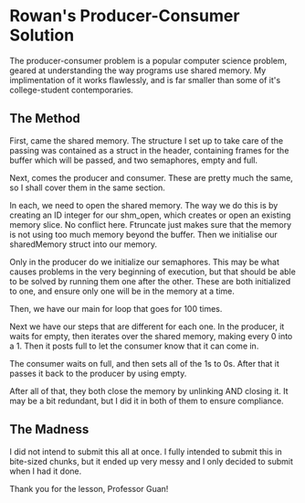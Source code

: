 # Rowan's Producer-Consumer Solution

The producer-consumer problem is a popular computer science problem, geared at understanding the way programs use shared memory. My implimentation of it works flawlessly, and is far smaller than some of it's college-student contemporaries.

## The Method

First, came the shared memory. The structure I set up to take care of the passing was contained as a struct in the header, containing frames for the buffer which will be passed, and two semaphores, empty and full.

Next, comes the producer and consumer. These are pretty much the same, so I shall cover them in the same section.

In each, we need to open the shared memory. The way we do this is by creating an ID integer for our shm_open, which creates or open an existing memory slice. No conflict here. Ftruncate just makes sure that the memory is not using too much memory beyond the buffer. Then we initialise our sharedMemory struct into our memory.

Only in the producer do we initialize our semaphores. This may be what causes problems in the very beginning of execution, but that should be able to be solved by running them one after the other. These are both initialized to one, and ensure only one will be in the memory at a time.

Then, we have our main for loop that goes for 100 times.

Next we have our steps that are different for each one. In the producer, it waits for empty, then iterates over the shared memory, making every 0 into a 1. Then it posts full to let the consumer know that it can come in.

The consumer waits on full, and then sets all of the 1s to 0s. After that it passes it back to the producer by using empty.

After all of that, they both close the memory by unlinking AND closing it. It may be a bit redundant, but I did it in both of them to ensure compliance.

## The Madness

I did not intend to submit this all at once. I fully intended to submit this in bite-sized chunks, but it ended up very messy and I only decided to submit when I had it done.

Thank you for the lesson, Professor Guan!

